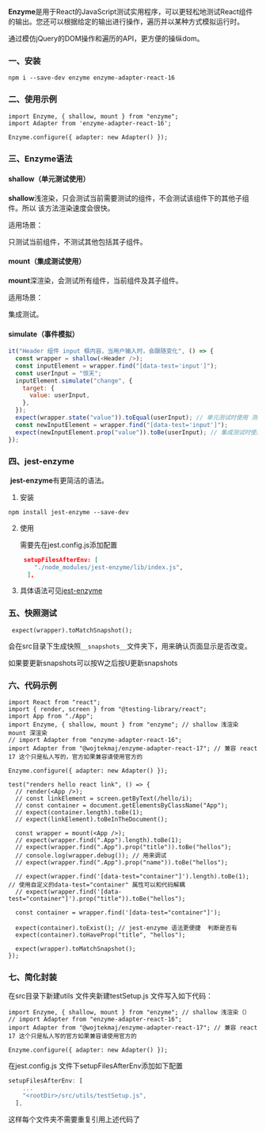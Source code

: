 ​		**Enzyme**是用于React的JavaScript测试实用程序，可以更轻松地测试React组件的输出。您还可以根据给定的输出进行操作，遍历并以某种方式模拟运行时。

通过模仿jQuery的DOM操作和遍历的API，更方便的操纵dom。

### 一、安装

```shell
npm i --save-dev enzyme enzyme-adapter-react-16
```

### 二、使用示例

```react
import Enzyme, { shallow, mount } from "enzyme";
import Adapter from 'enzyme-adapter-react-16';

Enzyme.configure({ adapter: new Adapter() });
```

### 三、Enzyme语法

#### shallow（单元测试使用）

**shallow**浅渲染，只会测试当前需要测试的组件，不会测试该组件下的其他子组件。所以 该方法渲染速度会很快。

适用场景：

只测试当前组件，不测试其他包括其子组件。

#### mount（集成测试使用）

**mount**深渲染，会测试所有组件，当前组件及其子组件。

适用场景：

集成测试。

#### simulate（事件模拟）

```js
it("Header 组件 input 框内容，当用户输入时，会跟随变化", () => {
  const wrapper = shallow(<Header />);
  const inputElement = wrapper.find("[data-test='input']");
  const userInput = "惊天";
  inputElement.simulate("change", {
    target: {
      value: userInput,
    },
  });
  expect(wrapper.state("value")).toEqual(userInput); // 单元测试时使用 测试数据方便
  const newInputElement = wrapper.find("[data-test='input']");
  expect(newInputElement.prop("value")).toBe(userInput); // 集成测试时使用 测试dom元素方便
});
```



### 四、jest-enzyme

​		**jest-enzyme**有更简洁的语法。

1. 安装

```shell
npm install jest-enzyme --save-dev
```

2. 使用

   需要先在jest.config.js添加配置

   ```json
    setupFilesAfterEnv: [
       "./node_modules/jest-enzyme/lib/index.js",
     ],
   ```

3. 具体语法可见[jest-enzyme](https://github.com/enzymejs/enzyme-matchers/tree/master/packages/jest-enzyme)

### 五、快照测试

```react
 expect(wrapper).toMatchSnapshot();
```

会在src目录下生成快照`__snapshots__`文件夹下，用来确认页面显示是否改变。

如果要更新snapshots可以按W之后按U更新snapshots

### 六、代码示例

```react
import React from "react";
import { render, screen } from "@testing-library/react";
import App from "./App";
import Enzyme, { shallow, mount } from "enzyme"; // shallow 浅渲染  mount 深渲染
// import Adapter from "enzyme-adapter-react-16";
import Adapter from "@wojtekmaj/enzyme-adapter-react-17"; // 兼容 react 17 这个只是私人写的，官方如果兼容请使用官方的

Enzyme.configure({ adapter: new Adapter() });

test("renders hello react link", () => {
  // render(<App />);
  // const linkElement = screen.getByText(/hello/i);
  // const container = document.getElementsByClassName("App");
  // expect(container.length).toBe(1);
  // expect(linkElement).toBeInTheDocument();

  const wrapper = mount(<App />);
  // expect(wrapper.find(".App").length).toBe(1);
  // expect(wrapper.find(".App").prop("title")).toBe("hellos");
  // console.log(wrapper.debug()); // 用来调试
  // expect(wrapper.find(".App").prop("name")).toBe("hellos");

  // expect(wrapper.find('[data-test="container"]').length).toBe(1); // 使用自定义的data-test="container" 属性可以和代码解耦
  // expect(wrapper.find('[data-test="container"]').prop("title")).toBe("hellos");

  const container = wrapper.find('[data-test="container"]');

  expect(container).toExist(); // jest-enzyme 语法更便捷  判断是否有
  expect(container).toHaveProp("title", "hellos");

  expect(wrapper).toMatchSnapshot();
});

```

### 七、简化封装

在src目录下新建utils 文件夹新建testSetup.js 文件写入如下代码：

```react
import Enzyme, { shallow, mount } from "enzyme"; // shallow 浅渲染（）
// import Adapter from "enzyme-adapter-react-16";
import Adapter from "@wojtekmaj/enzyme-adapter-react-17"; // 兼容 react 17 这个只是私人写的官方如果兼容请使用官方的

Enzyme.configure({ adapter: new Adapter() });
```

在jest.config.js 文件下setupFilesAfterEnv添加如下配置

```js
setupFilesAfterEnv: [
  	...
    "<rootDir>/src/utils/testSetup.js",
  ],
```

这样每个文件夹不需要重复引用上述代码了




